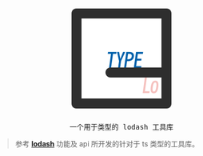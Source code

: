 <h1 align="center">
  <img src="./assets/logo.svg" width="200">
</h1>

<p align="center">
  <samp>一个用于类型的 lodash 工具库</samp>
</p>


> 参考 [**lodash**]('https://lodash.com/') 功能及 api 所开发的针对于 ts 类型的工具库。